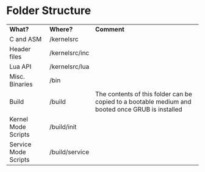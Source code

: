 # Folder Structure

<table>
  <tr>
    <td><b>What?</b></td>
    <td><b>Where?</b></td>
    <td><b>Comment</b></td>
  </tr>

  <tr>
    <td>C and ASM</td>
    <td>/kernelsrc</td>
    <td></td>
  </tr>

  <tr>
    <td>Header files</td>
    <td>/kernelsrc/inc</td>
    <td></td>
  </tr>

  <tr>
    <td>Lua API</td>
    <td>/kernelsrc/lua</td>
    <td></td>
  </tr>
  
  <tr>
    <td>Misc. Binaries</td>
    <td>/bin</td>
    <td></td>
  </tr>

  <tr>
    <td>Build</td>
    <td>/build</td>
    <td>The contents of this folder can be copied to a bootable medium and booted once GRUB is installed</td>
  </tr>

  <tr>
    <td>Kernel Mode Scripts</td>
    <td>/build/init</td>
    <td></td>
  </tr>

  <tr>
    <td>Service Mode Scripts</td>
    <td>/build/service</td>
    <td></td>
  </tr>
</table>
